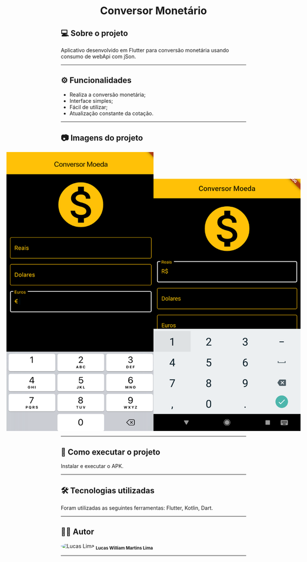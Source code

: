  <h1 align="center">
    Conversor Monetário
</h1>

## 💻 Sobre o projeto

<p> Aplicativo desenvolvido em Flutter para conversão monetária usando consumo de webApi com jSon.</p>

---

## ⚙️ Funcionalidades

- Realiza a conversão monetária;
- Interface simples;
- Fácil de utilizar;
- Atualização constante da cotação.

---

## 📷 Imagens do projeto

<p align="center" style="display: flex; align-items: end; justify-content: center;">
  <img alt="NextLevelWeek" title="Imagem - Conversor Monetário" src="assets/screen1.png" width="400px">

  <img alt="NextLevelWeek" title="Imagem - Conversor Monetário" src="assets/screen2.png" width="400px">
</p>

---

## 🚀 Como executar o projeto

Instalar e executar o APK.

---

## 🛠 Tecnologias utilizadas

Foram utilizadas as seguintes ferramentas: Flutter, Kotlin, Dart.

---

## 👨‍💻 Autor
 <img style="border-radius: 50%;" src="https://avatars.githubusercontent.com/u/82186618?v=4" width="100px;" alt="Lucas Lima"/>
 <sub><b>Lucas William Martins Lima</b></sub>
 <br />
 
---
